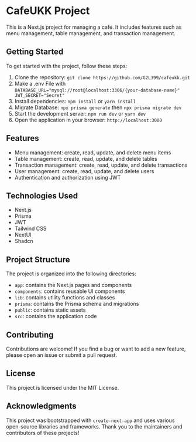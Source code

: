 # CafeUKK Project

This is a Next.js project for managing a cafe. It includes features such as menu management, table management, and transaction management.

## Getting Started

To get started with the project, follow these steps:

1. Clone the repository: `git clone https://github.com/G2L399/cafeukk.git`
2. Make a .env File with `DATABASE_URL="mysql://root@localhost:3306/{your-database-name}"
JWT_SECRET="Secret"`
3. Install dependencies: `npm install` or `yarn install`
4. Migrate Database: `npx prisma generate` then `npx prisma migrate dev`
5. Start the development server: `npm run dev` or `yarn dev`
6. Open the application in your browser: `http://localhost:3000`

## Features

- Menu management: create, read, update, and delete menu items
- Table management: create, read, update, and delete tables
- Transaction management: create, read, update, and delete transactions
- User management: create, read, update, and delete users
- Authentication and authorization using JWT

## Technologies Used

- Next.js
- Prisma
- JWT
- Tailwind CSS
- NextUI
- Shadcn

## Project Structure

The project is organized into the following directories:

- `app`: contains the Next.js pages and components
- `components`: contains reusable UI components
- `lib`: contains utility functions and classes
- `prisma`: contains the Prisma schema and migrations
- `public`: contains static assets
- `src`: contains the application code

## Contributing

Contributions are welcome! If you find a bug or want to add a new feature, please open an issue or submit a pull request.

## License

This project is licensed under the MIT License.

## Acknowledgments

This project was bootstrapped with `create-next-app` and uses various open-source libraries and frameworks. Thank you to the maintainers and contributors of these projects!
